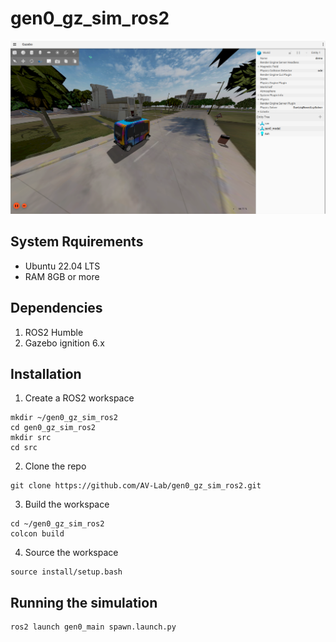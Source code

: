 # gen0_gz_sim_ros2
![](/assets/images/simulation.png)

## System Rquirements 
- Ubuntu 22.04 LTS
- RAM 8GB or more
  
## Dependencies
1) ROS2 Humble
2) Gazebo ignition 6.x

## Installation
1) Create a ROS2 workspace
```
mkdir ~/gen0_gz_sim_ros2
cd gen0_gz_sim_ros2
mkdir src
cd src
```
2) Clone the repo
```
git clone https://github.com/AV-Lab/gen0_gz_sim_ros2.git
```
3) Build the workspace
```
cd ~/gen0_gz_sim_ros2
colcon build
```
4) Source the workspace
```
source install/setup.bash
```

## Running the simulation
```
ros2 launch gen0_main spawn.launch.py 
```

